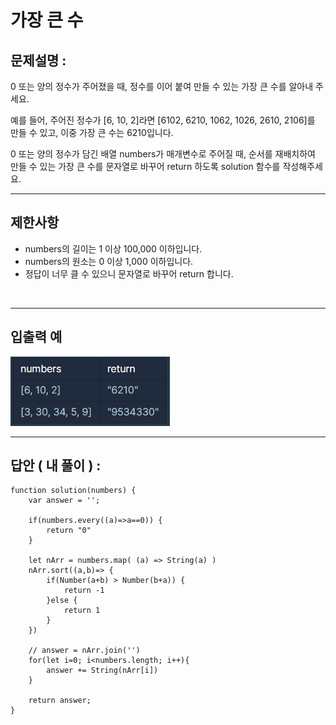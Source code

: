 # 가장 큰 수

## 문제설명 :

0 또는 양의 정수가 주어졌을 때, 정수를 이어 붙여 만들 수 있는 가장 큰 수를 알아내 주세요.

예를 들어, 주어진 정수가 [6, 10, 2]라면 [6102, 6210, 1062, 1026, 2610, 2106]를 만들 수 있고, 이중 가장 큰 수는 6210입니다.

0 또는 양의 정수가 담긴 배열 numbers가 매개변수로 주어질 때, 순서를 재배치하여 만들 수 있는 가장 큰 수를 문자열로 바꾸어 return 하도록 solution 함수를 작성해주세요.

---

## 제한사항

- numbers의 길이는 1 이상 100,000 이하입니다.
- numbers의 원소는 0 이상 1,000 이하입니다.
- 정답이 너무 클 수 있으니 문자열로 바꾸어 return 합니다.

<br/>

---

## 입출력 예

<img src ='가장 큰 수.png'>

<br/>

---

## 답안 ( 내 풀이 ) :

```
function solution(numbers) {
    var answer = '';

    if(numbers.every((a)=>a==0)) {
        return "0"
    }

    let nArr = numbers.map( (a) => String(a) )
    nArr.sort((a,b)=> {
        if(Number(a+b) > Number(b+a)) {
            return -1
        }else {
            return 1
        }
    })

    // answer = nArr.join('')
    for(let i=0; i<numbers.length; i++){
        answer += String(nArr[i])
    }

    return answer;
}
```
